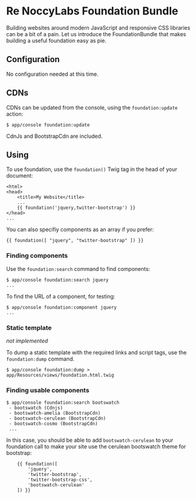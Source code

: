 Re  NoccyLabs Foundation Bundle
===========================

Building websites around modern JavaScript and responsive CSS libraries can be
a bit of a pain. Let us introduce the FoundationBundle that makes building a
useful foundation easy as pie.



## Configuration

No configuration needed at this time.


## CDNs

CDNs can be updated from the console, using the `foundation:update` action:

    $ app/console foundation:update


CdnJs and BootstrapCdn are included.


## Using

To use foundation, use the `foundation()` Twig tag in the head of your document:

    <html>
    <head>
        <title>My Website</title>
        ...
        {{ foundation('jquery,twitter-bootstrap') }}
    </head>
    ...

You can also specifiy components as an array if you prefer:

    {{ foundation([ "jquery", "twitter-bootstrap" ]) }}


### Finding components

Use the `foundation:search` command to find components:

    $ app/console foundation:search jquery
    ...

To find the URL of a component, for testing:

    $ app/console foundation:component jquery
    ...



### Static template

*not implemented*

To dump a static template with the required links and script tags, use the `foundation:dump`
command.

    $ app/console foundation:dump > app/Resources/views/foundation.html.twig

### Finding usable components

    $ app/console foundation:search bootswatch
     - bootswatch (Cdnjs)
     - bootswatch-amelia (BootstrapCdn)
     - bootswatch-cerulean (BootstrapCdn)
     - bootswatch-cosmo (BootstrapCdn)
     ...
     
 In this case, you should be able to add `bootswatch-cerulean` to your foundation
 call to make your site use the cerulean bootswatch theme for bootstrap:
 
        {{ foundation([
            'jquery', 
            'twitter-bootstrap', 
            'twitter-bootstrap-css',
            'bootswatch-cerulean'
        ]) }}

